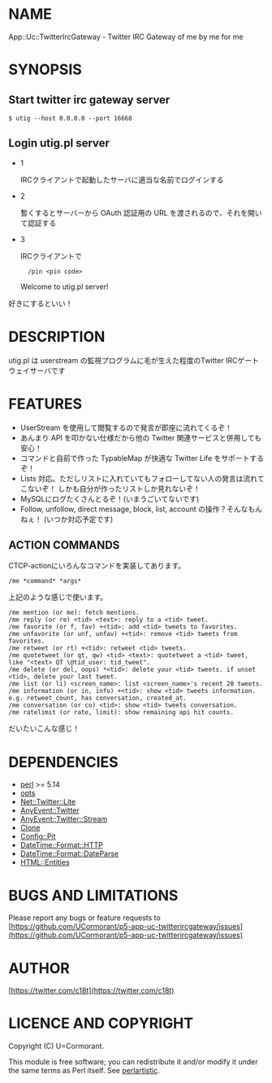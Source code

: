 # NAME

App::Uc::TwitterIrcGateway - Twitter IRC Gateway of me by me for me

# SYNOPSIS

## Start twitter irc gateway server

    $ utig --host 0.0.0.0 --port 16668

## Login utig.pl server

- 1

    IRCクライアントで起動したサーバに適当な名前でログインする

- 2

    暫くするとサーバーから OAuth 認証用の URL を渡されるので、それを開いて認証する

- 3

    IRCクライアントで

        /pin <pin code>

    Welcome to utig.pl server!

好きにするといい！

# DESCRIPTION

utig.pl は userstream の監視プログラムに毛が生えた程度のTwitter IRCゲートウェイサーバです

# FEATURES

- UserStream を使用して閲覧するので発言が即座に流れてくるぞ！
- あんまり API を叩かない仕様だから他の Twitter 関連サービスと併用しても安心！
- コマンドと自前で作った TypableMap が快適な Twitter Life をサポートするぞ！
- Lists 対応。ただしリストに入れていてもフォローしてない人の発言は流れてこないぞ！
しかも自分が作ったリストしか見れないぞ！
- MySQLにログたくさんとるぞ！(いまうごいてないです)
- Follow, unfollow, direct message, block, list, account の操作？そんなもんねぇ！
(いつか対応予定です)

## ACTION COMMANDS

CTCP-actionにいろんなコマンドを実装してあります。

    /me *command* *args*

上記のような感じで使います。

    /me mention (or me): fetch mentions.
    /me reply (or re) <tid> <text>: reply to a <tid> tweet.
    /me favorite (or f, fav) +<tid>: add <tid> tweets to favorites.
    /me unfavorite (or unf, unfav) +<tid>: remove <tid> tweets from favorites.
    /me retweet (or rt) +<tid>: retweet <tid> tweets.
    /me quotetweet (or qt, qw) <tid> <text>: quotetweet a <tid> tweet, like "<text> QT \@tid_user: tid_tweet".
    /me delete (or del, oops) *<tid>: delete your <tid> tweets. if unset <tid>, delete your last tweet.
    /me list (or li) <screen_name>: list <screen_name>'s recent 20 tweets.
    /me information (or in, info) +<tid>: show <tid> tweets information. e.g. retweet_count, has conversation, created_at.
    /me conversation (or co) <tid>: show <tid> tweets conversation.
    /me ratelimit (or rate, limit): show remaining api hit counts.

だいたいこんな感じ！

# DEPENDENCIES

- [perl](http://search.cpan.org/perldoc?perl) >= 5.14
- [opts](http://search.cpan.org/perldoc?opts)
- [Net::Twitter::Lite](http://search.cpan.org/perldoc?Net::Twitter::Lite)
- [AnyEvent::Twitter](http://search.cpan.org/perldoc?AnyEvent::Twitter)
- [AnyEvent::Twitter::Stream](http://search.cpan.org/perldoc?AnyEvent::Twitter::Stream)
- [Clone](http://search.cpan.org/perldoc?Clone)
- [Config::Pit](http://search.cpan.org/perldoc?Config::Pit)
- [DateTime::Format::HTTP](http://search.cpan.org/perldoc?DateTime::Format::HTTP)
- [DateTime::Format::DateParse](http://search.cpan.org/perldoc?DateTime::Format::DateParse)
- [HTML::Entities](http://search.cpan.org/perldoc?HTML::Entities)

# BUGS AND LIMITATIONS

Please report any bugs or feature requests to
[https://github.com/UCormorant/p5-app-uc-twitterircgateway/issues](https://github.com/UCormorant/p5-app-uc-twitterircgateway/issues)

# AUTHOR

[https://twitter.com/c18t](https://twitter.com/c18t)

# LICENCE AND COPYRIGHT

Copyright (C) U=Cormorant.

This module is free software; you can redistribute it and/or
modify it under the same terms as Perl itself. See [perlartistic](http://search.cpan.org/perldoc?perlartistic).
